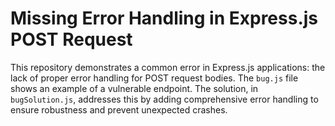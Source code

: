 # Missing Error Handling in Express.js POST Request

This repository demonstrates a common error in Express.js applications: the lack of proper error handling for POST request bodies.  The `bug.js` file shows an example of a vulnerable endpoint. The solution, in `bugSolution.js`, addresses this by adding comprehensive error handling to ensure robustness and prevent unexpected crashes.